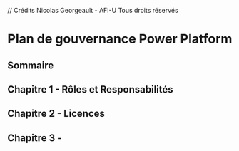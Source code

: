 // Crédits Nicolas Georgeault - AFI-U Tous droits réservés
# Plan de gouvernance Power Platform

## Sommaire





## Chapitre 1 - Rôles et Responsabilités

## Chapitre 2 - Licences

## Chapitre 3 - 
